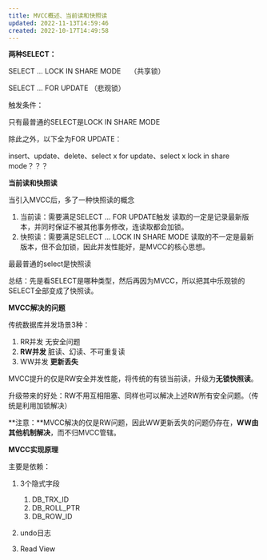 ```yaml
---
title: MVCC概述、当前读和快照读
updated: 2022-11-13T14:59:46
created: 2022-10-17T14:49:58
---
```


**两种SELECT：**

SELECT ... LOCK IN SHARE MODE　 （共享锁）

SELECT ... FOR UPDATE （悲观锁）

触发条件：

只有最普通的SELECT是LOCK IN SHARE MODE

除此之外，以下全为FOR UPDATE：

insert、update、delete、select x for update、select x lock in share mode？？？

**当前读和快照读**

当引入MVCC后，多了一种快照读的概念
1.  当前读：需要满足SELECT ... FOR UPDATE触发
读取的一定是记录最新版本，并同时保证不被其他事务修改，连读取都会加锁。
1.  快照读：需要满足SELECT ... LOCK IN SHARE MODE
读取的不一定是最新版本，但不会加锁，因此并发性能好，是MVCC的核心思想。

最最普通的select是快照读

总结：先是看SELECT是哪种类型，然后再因为MVCC，所以把其中乐观锁的SELECT全部变成了快照读。

**MVCC解决的问题**

传统数据库并发场景3种：
1.  RR并发
无安全问题
1.  **RW并发**
脏读、幻读、不可重复读
1.  WW并发
**更新丢失**

MVCC提升的仅是RW安全并发性能，将传统的有锁当前读，升级为**无锁快照读**。

升级带来的好处：RW不用互相阻塞、同样也可以解决上述RW所有安全问题。（传统是利用加锁解决）

**注意：**MVCC解决的仅是RW问题，因此WW更新丢失的问题仍存在，**WW由其他机制解决**，而不归MVCC管辖。

**MVCC实现原理**

主要是依赖：
1.  3个隐式字段
    1.  DB_TRX_ID
    2.  DB_ROLL_PTR
    3.  DB_ROW_ID
1.  undo日志

1.  Read View
